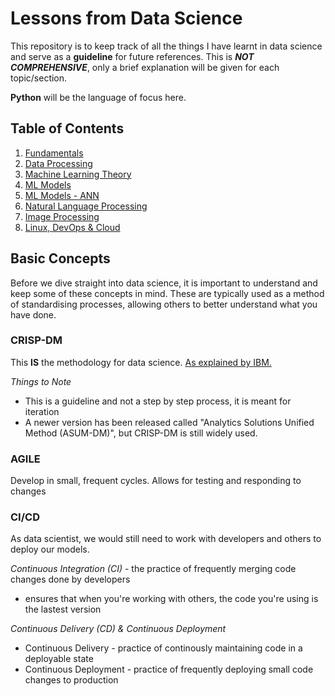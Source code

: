 # Lessons from Data Science
This repository is to keep track of all the things I have learnt in data science and serve as a **guideline** for future references. This is ***NOT COMPREHENSIVE***, only a brief explanation will be given for each topic/section.

**Python** will be the language of focus here.

## Table of Contents
1. <a href="./1. Fundamentals">Fundamentals</a>
2. <a href="./2. Data Processing">Data Processing</a>
3. <a href="./3. Machine Learning (Theory)">Machine Learning Theory</a>
4. <a href="./4. ML Models">ML Models</a>
5. <a href="./5. ML Models - ANN">ML Models - ANN</a>
6. <a href="./6. Natural Language Processing">Natural Language Processing</a>
7. <a href="./7. Image Processing">Image Processing</a>
8. <a href="./8. Linux, DevOps & Cloud">Linux, DevOps & Cloud</a>

## Basic Concepts
Before we dive straight into data science, it is important to understand and keep some of these concepts in mind. These are typically used as a method of standardising processes, allowing others to better understand what you have done.

### CRISP-DM
This **IS** the methodology for data science. <a href="https://www.ibm.com/support/knowledgecenter/SS3RA7_15.0.0/com.ibm.spss.crispdm.help/crisp_overview.htm">As explained by IBM.</a> 

*Things to Note* 
* This is a guideline and not a step by step process, it is meant for iteration
* A newer version has been released called "Analytics Solutions Unified Method (ASUM-DM)", but CRISP-DM is still widely used.

### AGILE
Develop in small, frequent cycles. Allows for testing and responding to changes

### CI/CD
As data scientist, we would still need to work with developers and others to deploy our models. 

*Continuous Integration (CI)* - the practice of frequently merging code changes done by developers
* ensures that when you're working with others, the code you're using is the lastest version

*Continuous Delivery (CD) & Continuous Deployment*
* Continuous Delivery - practice of continously maintaining code in a deployable state
* Continuous Deployment - practice of frequently deploying small code changes to production

